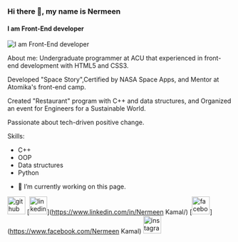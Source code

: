 ### Hi there 👋, my name is Nermeen
#### I am Front-End developer
![I am Front-End developer](https://media.licdn.com/dms/image/D4D16AQHO3fIdGNFhrQ/profile-displaybackgroundimage-shrink_350_1400/0/1691346741075?e=1697068800&v=beta&t=OqX16nZDajGtNM0ek4aVbYByhS4jUg-Q4RKXGXruVkE)

About me:
Undergraduate programmer at ACU that experienced in front-end development with HTML5 and CSS3.

Developed "Space Story",Certified by NASA Space Apps, and Mentor at Atomika's front-end camp.

Created "Restaurant" program with C++ and data structures, and Organized an event for Engineers for a Sustainable World.

Passionate about tech-driven positive change.

Skills:
*  C++
*  OOP
*  Data structures
*  Python

- 🔭 I’m currently working on this page. 


[<img src='https://cdn.jsdelivr.net/npm/simple-icons@3.0.1/icons/github.svg' alt='github' height='40'>](https://github.com/NermeenKamal)  [<img src='https://cdn.jsdelivr.net/npm/simple-icons@3.0.1/icons/linkedin.svg' alt='linkedin' height='40'>](https://www.linkedin.com/in/Nermeen Kamal/)  [<img src='https://cdn.jsdelivr.net/npm/simple-icons@3.0.1/icons/facebook.svg' alt='facebook' height='40'>](https://www.facebook.com/Nermeen Kamal)  [<img src='https://cdn.jsdelivr.net/npm/simple-icons@3.0.1/icons/instagram.svg' alt='instagram' height='40'>](https://www.instagram.com/nermeenk33.3/)  

